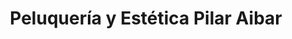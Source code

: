 ---
title: "Peluquería y Estética Pilar Aibar"
url: /cazorla/peluqueria-y-estetica-pilar-aibar/
shop: Friseur
---